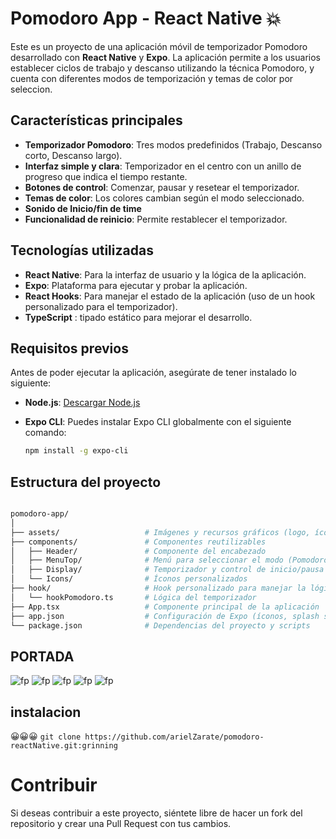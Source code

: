 # Pomodoro App - React Native 💥

Este es un proyecto de una aplicación móvil de temporizador Pomodoro desarrollado con **React Native** y **Expo**. La aplicación permite a los usuarios establecer ciclos de trabajo y descanso utilizando la técnica Pomodoro, y cuenta con diferentes modos de temporización y temas de color por seleccion.

## Características principales

- **Temporizador Pomodoro**: Tres modos predefinidos (Trabajo, Descanso corto, Descanso largo).
- **Interfaz simple y clara**: Temporizador en el centro con un anillo de progreso que indica el tiempo restante.
- **Botones de control**: Comenzar, pausar y resetear el temporizador.
- **Temas de color**: Los colores cambian según el modo seleccionado.
- **Sonido de Inicio/fin de time**
- **Funcionalidad de reinicio**: Permite restablecer el temporizador.

## Tecnologías utilizadas

- **React Native**: Para la interfaz de usuario y la lógica de la aplicación.
- **Expo**: Plataforma para ejecutar y probar la aplicación.
- **React Hooks**: Para manejar el estado de la aplicación (uso de un hook personalizado para el temporizador).
- **TypeScript** : tipado estático para mejorar el desarrollo.

## Requisitos previos

Antes de poder ejecutar la aplicación, asegúrate de tener instalado lo siguiente:

- **Node.js**: [Descargar Node.js](https://nodejs.org/)
- **Expo CLI**: Puedes instalar Expo CLI globalmente con el siguiente comando:

  ```bash
  npm install -g expo-cli
  ```

## Estructura del proyecto

```bash

pomodoro-app/
│
├── assets/                   # Imágenes y recursos gráficos (logo, íconos)
├── components/               # Componentes reutilizables
│   ├── Header/               # Componente del encabezado
│   ├── MenuTop/              # Menú para seleccionar el modo (Pomodoro, Descanso)
│   ├── Display/              # Temporizador y control de inicio/pausa
│   └── Icons/                # Íconos personalizados
├── hook/                     # Hook personalizado para manejar la lógica del temporizador
│   └── hookPomodoro.ts       # Lógica del temporizador
├── App.tsx                   # Componente principal de la aplicación
├── app.json                  # Configuración de Expo (íconos, splash screen, etc.)
└── package.json              # Dependencias del proyecto y scripts

```

## PORTADA

![fp](/repoImages/fp.jpeg)
![fp](/repoImages/fb.jpeg)
![fp](/repoImages/fc.jpeg)
![fp](/repoImages/fa.jpeg)
![fp](/repoImages/fv.jpeg)

## instalacion

😀😀😀
`git clone https://github.com/arielZarate/pomodoro-reactNative.git:grinning  `

# Contribuir

Si deseas contribuir a este proyecto, siéntete libre de hacer un fork del repositorio y crear una Pull Request con tus cambios.

